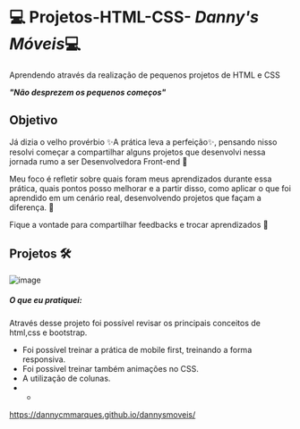 

# 💻 Projetos-HTML-CSS- ***Danny's Móveis***💻
Aprendendo através da realização de pequenos projetos de HTML e CSS

***"Não desprezem os pequenos começos"***


 ## Objetivo

Já dizia o velho provérbio ✨A prática leva a perfeição✨, pensando nisso resolvi começar a compartilhar alguns projetos que desenvolvi nessa jornada rumo a ser Desenvolvedora Front-end  🚀

Meu foco é refletir sobre quais foram meus aprendizados durante essa prática, quais pontos posso melhorar e a partir disso, como aplicar o que foi aprendido em um cenário real, desenvolvendo projetos que façam a diferença. 🎯

Fique a vontade para compartilhar feedbacks e trocar aprendizados 🤍

## Projetos 🛠️
![image](https://github.com/DannyCMMarques/dannysmoveis/assets/147952313/4f2bd3eb-930a-47e9-8d20-6d9b9ea115c7)






##### O que eu pratiquei:
Através desse projeto foi possível revisar os principais conceitos de html,css e bootstrap.
*  Foi possível treinar a prática de mobile first, treinando a forma responsiva.
*  Foi possivel treinar também animações no CSS.
*  A utilização de colunas.
* *
  











https://dannycmmarques.github.io/dannysmoveis/
